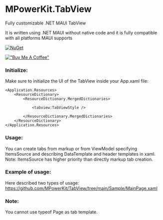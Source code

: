 # MPowerKit.TabView
Fully customizable .NET MAUI TabView

It is written using .NET MAUI without native code and it is fully compatible with all platforms MAUI supports

[![NuGet](https://img.shields.io/nuget/v/MPowerKit.TabView.svg?maxAge=2592000)](https://www.nuget.org/packages/MPowerKit.TabView)

[!["Buy Me A Coffee"](https://www.buymeacoffee.com/assets/img/custom_images/orange_img.png)](https://www.buymeacoffee.com/alexdobrynin)

### Initialize:
Make sure to initialize the UI of the TabView inside your App.xaml file:

    <Application.Resources>
        <ResourceDictionary>
            <ResourceDictionary.MergedDictionaries>
                
                <tabview:TabViewStyle />
                
            </ResourceDictionary.MergedDictionaries>
        </ResourceDictionary>
    </Application.Resources>

### Usage:

You can create tabs from markup or from ViewModel specifying ItemsSource and describing DataTemplate and header templates in xaml.
Note: ItemsSource has higher priority than directly markup tab creation.

### Example of usage:

Here described two types of usage:
https://github.com/MPowerKit/TabView/tree/main/Sample/MainPage.xaml

### Note:
You cannot use typeof Page as tab template.
